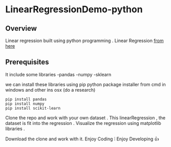 # LinearRegressionDemo-python

## Overview 
Linear regression built using python programming .
Linear Regression [from here](https://en.wikipedia.org/wiki/Linear_regression)

## Prerequisites 

It include some libraries 
-pandas 
-numpy 
-sklearn

we can install these libraries using pip python package installer from cmd in windows and other ins osx (do a research)
``` 
pip install pandas 
pip install numpy 
pip install scikit-learn
```
Clone the repo and work with your own dataset .
This linearRegression , the dataset is fit into the regression .
Visualize the regression using matplotlib libraries .

Download the clone and work with it. 
Enjoy Coding :grey_exclamation: Enjoy Developing :thumbsup:


